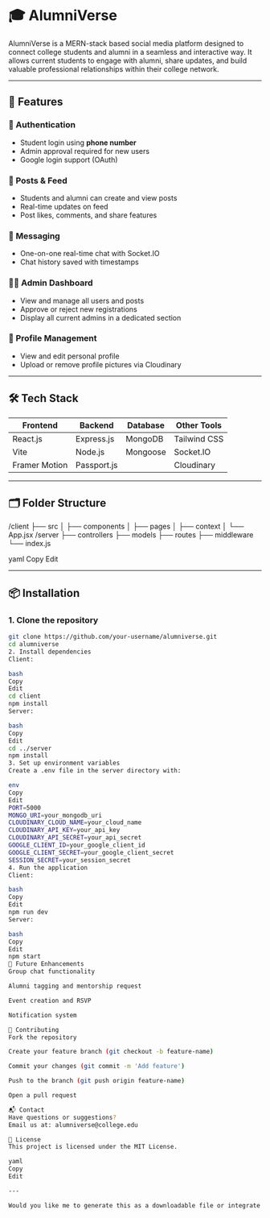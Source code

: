 # 🎓 AlumniVerse

AlumniVerse is a MERN-stack based social media platform designed to connect college students and alumni in a seamless and interactive way. It allows current students to engage with alumni, share updates, and build valuable professional relationships within their college network.

---

## 🚀 Features

### 🔐 Authentication
- Student login using **phone number**
- Admin approval required for new users
- Google login support (OAuth)

### 📝 Posts & Feed
- Students and alumni can create and view posts
- Real-time updates on feed
- Post likes, comments, and share features

### 💬 Messaging
- One-on-one real-time chat with Socket.IO
- Chat history saved with timestamps

### 🧑‍💼 Admin Dashboard
- View and manage all users and posts
- Approve or reject new registrations
- Display all current admins in a dedicated section

### 👤 Profile Management
- View and edit personal profile
- Upload or remove profile pictures via Cloudinary

---

## 🛠 Tech Stack

| Frontend       | Backend          | Database   | Other Tools     |
|----------------|------------------|------------|------------------|
| React.js       | Express.js       | MongoDB    | Tailwind CSS     |
| Vite           | Node.js          | Mongoose   | Socket.IO        |
| Framer Motion  | Passport.js      |            | Cloudinary       |

---

## 🗂 Folder Structure

/client
├── src
│ ├── components
│ ├── pages
│ ├── context
│ └── App.jsx
/server
├── controllers
├── models
├── routes
├── middleware
└── index.js

yaml
Copy
Edit

---

## 📦 Installation

### 1. Clone the repository
```bash
git clone https://github.com/your-username/alumniverse.git
cd alumniverse
2. Install dependencies
Client:

bash
Copy
Edit
cd client
npm install
Server:

bash
Copy
Edit
cd ../server
npm install
3. Set up environment variables
Create a .env file in the server directory with:

env
Copy
Edit
PORT=5000
MONGO_URI=your_mongodb_uri
CLOUDINARY_CLOUD_NAME=your_cloud_name
CLOUDINARY_API_KEY=your_api_key
CLOUDINARY_API_SECRET=your_api_secret
GOOGLE_CLIENT_ID=your_google_client_id
GOOGLE_CLIENT_SECRET=your_google_client_secret
SESSION_SECRET=your_session_secret
4. Run the application
Client:

bash
Copy
Edit
npm run dev
Server:

bash
Copy
Edit
npm start
🧪 Future Enhancements
Group chat functionality

Alumni tagging and mentorship request

Event creation and RSVP

Notification system

🤝 Contributing
Fork the repository

Create your feature branch (git checkout -b feature-name)

Commit your changes (git commit -m 'Add feature')

Push to the branch (git push origin feature-name)

Open a pull request

📬 Contact
Have questions or suggestions?
Email us at: alumniverse@college.edu

📄 License
This project is licensed under the MIT License.

yaml
Copy
Edit

---

Would you like me to generate this as a downloadable file or integrate badges (e.g., build, licen
